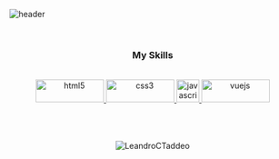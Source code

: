 ![header](https://capsule-render.vercel.app/api?type=waving&color=gradient&height=300&section=header&text=Hi%20I'm%20Leandro&fontSize=90)




<div align="center">
 <br>
<h3 align="center">My Skills</h3>
 <br>
 <div display="flex" flex-direction="row">
 <a href="https://www.w3.org/html/" target="_blank">
   <img src="https://upload.wikimedia.org/wikipedia/commons/5/5b/HTML5_logo_and_wordmark.svg" alt="html5" width="120" height="40" />
 </a>
 <a href="https://www.w3schools.com/css/" target="_blank">
   <img src="https://upload.wikimedia.org/wikipedia/commons/6/62/CSS3_logo.svg" alt="css3" width="120" height="40"/>
 </a> 
 <a href="https://developer.mozilla.org/en-US/docs/Web/JavaScript" target="_blank">
   <img src="https://upload.wikimedia.org/wikipedia/commons/6/6a/JavaScript-logo.png" alt="javascript" width="40" height="40"/> 
 </a>
 <a href="https://vuejs.org/" target="_blank">
    <img src="https://upload.wikimedia.org/wikipedia/commons/9/95/Vue.js_Logo_2.svg" alt="vuejs" width="120" height="40"/>
 </a>
 </div>
<br>
<br>
 <br>
<p><img align="center" src="https://github-readme-stats.vercel.app/api/top-langs?username=LeandroCTaddeo&show_icons=true&locale=en&layout=compact" alt="LeandroCTaddeo" /></p>

</div>
